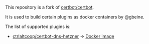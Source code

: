 This repository is a fork of [certbot/certbot](https://github.com/certbot/certbot).

It is used to build certain plugins as docker containers by @gbeine.

The list of supported plugins is:

- [ctrlaltcoop/certbot-dns-hetzner](https://github.com/ctrlaltcoop/certbot-dns-hetzner) -> [Docker image](https://hub.docker.com/r/gbeine/dns-hetzner)
